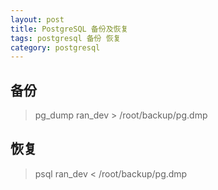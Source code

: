 ```yaml
---
layout: post
title: PostgreSQL 备份及恢复
tags: postgresql 备份 恢复
category: postgresql
---
```


## 备份
>pg_dump ran_dev > /root/backup/pg.dmp

## 恢复
>psql ran_dev < /root/backup/pg.dmp
